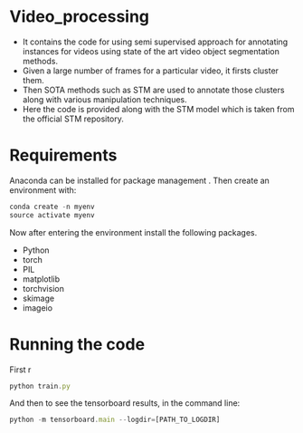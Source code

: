# Video_processing
* It contains the code for using semi supervised approach for annotating instances for videos using state of the art video object segmentation methods.
* Given a large number of frames for a particular video, it firsts cluster them.
* Then SOTA methods such as STM are used to annotate those clusters along with various manipulation techniques.
* Here the code is provided along with the STM model which is taken from the official STM repository.

# Requirements
Anaconda can be installed for package management .
Then create an environment with:
```javascript
conda create -n myenv
source activate myenv
```
Now after entering the environment install the following packages. 

* Python
* torch
* PIL
* matplotlib
* torchvision
* skimage
* imageio

# Running the code
First r
```javascript
python train.py

```
And then to see the tensorboard results, in the  command line:
```javascript
python -m tensorboard.main --logdir=[PATH_TO_LOGDIR]
```


